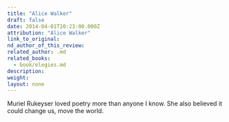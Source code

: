 ```yaml
---
title: "Alice Walker"
draft: false
date: 2014-04-01T20:23:00.000Z
attribution: "Alice Walker"
link_to_original:
nd_author_of_this_review:
related_author: .md
related_books:
  - book/elegies.md
description:
weight:
layout: none
---
```

Muriel Rukeyser loved poetry more than anyone I know. She also believed it could change us, move the world.

